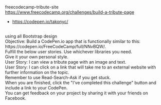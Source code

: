 freecodecamp-tribute-site
<br>
https://www.freecodecamp.org/challenges/build-a-tribute-page
<br>
- https://codepen.io/takonyc/
<br>
using all Bootstrap design
<br>
Objective: Build a CodePen.io app that is functionally similar to this: https://codepen.io/FreeCodeCamp/full/NNvBQW/.
<br>
Fulfill the below user stories. Use whichever libraries you need. <br>
Give it your own personal style.<br>
User Story: I can view a tribute page with an image and text.<br>
User Story: I can click on a link that will take me to an external website with further information on the topic.<br>
Remember to use Read-Search-Ask if you get stuck.<br>
When you are finished, click the "I've completed this challenge" button and include a link to your CodePen.<br>
You can get feedback on your project by sharing it with your friends on Facebook.<br>
